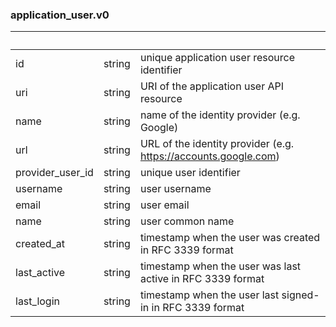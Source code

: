 
### application_user.v0

| &nbsp; | &nbsp; | &nbsp; |
|---|---|---|
| id | string | unique application user resource identifier |
| uri | string | URI of the application user API resource |
| name | string | name of the identity provider (e.g. Google) |
| url | string | URL of the identity provider (e.g. https://accounts.google.com) |
| provider_user_id | string | unique user identifier |
| username | string | user username |
| email | string | user email |
| name | string | user common name |
| created_at | string | timestamp when the user was created in RFC 3339 format |
| last_active | string | timestamp when the user was last active in RFC 3339 format |
| last_login | string | timestamp when the user last signed-in in RFC 3339 format |